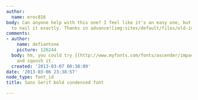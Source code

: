 ```yaml
---
author:
  name: eroc816
body: Can anyone help with this one? I feel like it's an easy one, but can't seem
  to nail it exactly. Thanks in advance![img:sites/default/files/old-images/JGP_4889.jpg]
comments:
- author:
    name: defiantone
    picture: 126244
  body: hm, you could try [[http://www.myfonts.com/fonts/ascender/impact/|Impact]]
    and sqoosh it.
  created: '2013-03-07 00:38:09'
date: '2013-03-06 23:38:57'
node_type: font_id
title: Sans Serif bold condensed font

---
```

